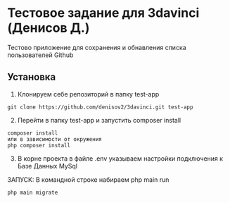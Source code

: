 # Тестовое задание для 3davinci (Денисов Д.)



 Тестово приложение для сохранения и обнавления списка пользователей Github</h1>



Установка
---------------------------------

1) Клонируем себе репозиторий в папку test-app

```
git clone https://github.com/denisov2/3davinci.git test-app
```

2) Перейти в папку test-app и запустить composer install

```
composer install
или в зависимости от окружения
php composer install
```

3) В корне проекта в файле .env указываем настройки подключения к Базе Данных MySql

ЗАПУСК:
В командной строке набираем
php main run



```
php main migrate

